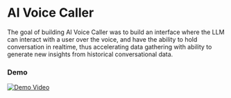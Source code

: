 # AI Voice Caller
The goal of building AI Voice Caller was to build an interface where the LLM can interact with a user over the voice, and have the ability to hold conversation in realtime, thus accelerating data gathering with ability to generate new insights from historical conversational data.

### Demo
[![Demo Video](http://img.youtube.com/vi/nsjficiJ_R8/0.jpg)](http://www.youtube.com/watch?v=nsjficiJ_R8 "Demo Video")

